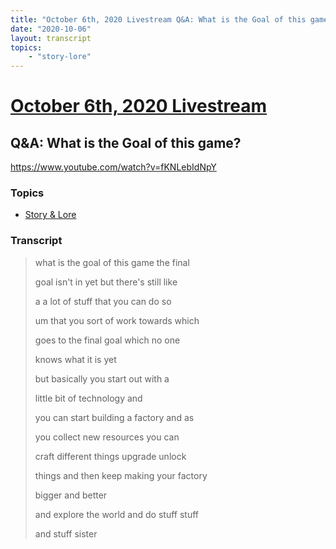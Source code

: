 ```yaml
---
title: "October 6th, 2020 Livestream Q&A: What is the Goal of this game?"
date: "2020-10-06"
layout: transcript
topics:
    - "story-lore"
---
```

# [October 6th, 2020 Livestream](../2020-10-06.md)
## Q&A: What is the Goal of this game?
https://www.youtube.com/watch?v=fKNLebIdNpY

### Topics
* [Story & Lore](../topics/story-lore.md)

### Transcript

> what is the goal of this game the final
>
> goal isn't in yet but there's still like
>
> a a lot of stuff that you can do so
>
> um that you sort of work towards which
>
> goes to the final goal which no one
>
> knows what it is yet
>
> but basically you start out with a
>
> little bit of technology and
>
> you can start building a factory and as
>
> you collect new resources you can
>
> craft different things upgrade unlock
>
> things and then keep making your factory
>
> bigger and better
>
> and explore the world and do stuff stuff
>
> and stuff sister
>
